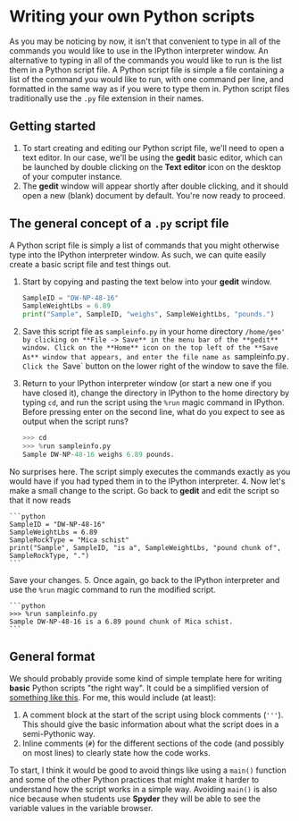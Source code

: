 # Writing your own Python scripts

As you may be noticing by now, it isn't that convenient to type in all of the commands you would like to use in the IPython interpreter window. 
An alternative to typing in all of the commands you would like to run is the list them in a Python script file.
A Python script file is simple a file containing a list of the command you would like to run, with one command per line, 
and formatted in the same way as if you were to type them in.
Python script files traditionally use the `.py` file extension in their names.

## Getting started
1. To start creating and editing our Python script file, we'll need to open a text editor.
In our case, we'll be using the **gedit** basic editor, which can be launched by double clicking on the **Text editor** icon on the desktop of your computer instance.
2. The **gedit** window will appear shortly after double clicking, and it should open a new (blank) document by default.
You're now ready to proceed.

## The general concept of a `.py` script file
A Python script file is simply a list of commands that you might otherwise type into the IPython interpreter window.
As such, we can quite easily create a basic script file and test things out.
1. Start by copying and pasting the text below into your **gedit** window.

    ```python
    SampleID = "DW-NP-48-16"
    SampleWeightLbs = 6.89
    print("Sample", SampleID, "weighs", SampleWeightLbs, "pounds.")
    ```
2. Save this script file as `sampleinfo.py` in your home directory `/home/geo' by clicking on **File -> Save** in the menu bar of the **gedit** window.
Click on the **Home** icon on the top left of the **Save As** window that appears, and enter the file name as `sampleinfo.py`.
Click the `Save` button on the lower right of the window to save the file.
3. Return to your IPython interpreter window (or start a new one if you have closed it), change the directory in IPython to the home directory by typing `cd`, and run the script using the `%run` magic command in IPython.
Before pressing enter on the second line, what do you expect to see as output when the script runs?

    ```python
    >>> cd
    >>> %run sampleinfo.py
    Sample DW-NP-48-16 weighs 6.89 pounds.
    ```
No surprises here.
The script simply executes the commands exactly as you would have if you had typed them in to the IPython interpreter.
4. Now let's make a small change to the script.
Go back to **gedit** and edit the script so that it now reads

    ```python
    SampleID = "DW-NP-48-16"
    SampleWeightLbs = 6.89
    SampleRockType = "Mica schist"
    print("Sample", SampleID, "is a", SampleWeightLbs, "pound chunk of", SampleRockType, ".")
    ```
Save your changes.
5. Once again, go back to the IPython interpreter and use the `%run` magic command to run the modified script.

    ```python
    >>> %run sampleinfo.py
    Sample DW-NP-48-16 is a 6.89 pound chunk of Mica schist.
    ```

## General format
We should probably provide some kind of simple template here for writing **basic** Python scripts "the right way".
It could be a simplified version of [something like this](https://gist.github.com/nhoffman/3006600).
For me, this would include (at least):

1. A comment block at the start of the script using block comments (`'''`). This should give the basic information about what the script does in a semi-Pythonic way.
2. Inline comments (`#`) for the different sections of the code (and possibly on most lines) to clearly state how the code works.

To start, I think it would be good to avoid things like using a `main()` function and some of the other Python practices that might make it harder to understand how the script works in a simple way.
Avoiding `main()` is also nice because when students use **Spyder** they will be able to see the variable values in the variable browser.
